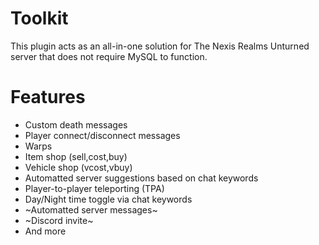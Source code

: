 # Toolkit
This plugin acts as an all-in-one solution for The Nexis Realms Unturned server that does not require MySQL to function.

# Features
* Custom death messages
* Player connect/disconnect messages
* Warps
* Item shop (sell,cost,buy)
* Vehicle shop (vcost,vbuy)
* Automatted server suggestions based on chat keywords
* Player-to-player teleporting (TPA)
* Day/Night time toggle via chat keywords
* ~Automatted server messages~
* ~Discord invite~
* And more
